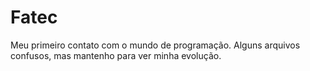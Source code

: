 # Fatec

Meu primeiro contato com o mundo de programação. Alguns arquivos confusos, mas mantenho para ver minha evolução.
